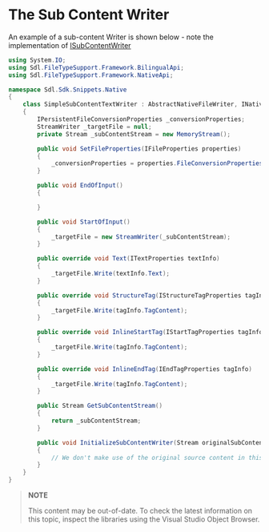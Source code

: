 The Sub Content Writer
==

An example of a sub-content Writer is shown below - note the implementation of [ISubContentWriter](../../api/filetypesupport/Sdl.FileTypeSupport.Framework.NativeApi.ISubContentWriter.yml)

```cs
using System.IO;
using Sdl.FileTypeSupport.Framework.BilingualApi;
using Sdl.FileTypeSupport.Framework.NativeApi;

namespace Sdl.Sdk.Snippets.Native
{
    class SimpleSubContentTextWriter : AbstractNativeFileWriter, INativeContentCycleAware, ISubContentWriter
    {
        IPersistentFileConversionProperties _conversionProperties;
        StreamWriter _targetFile = null;
        private Stream _subContentStream = new MemoryStream();

        public void SetFileProperties(IFileProperties properties)
        {
            _conversionProperties = properties.FileConversionProperties;
        }

        public void EndOfInput()
        {

        }

        public void StartOfInput()
        {
            _targetFile = new StreamWriter(_subContentStream);
        }

        public override void Text(ITextProperties textInfo)
        {
            _targetFile.Write(textInfo.Text);
        }

        public override void StructureTag(IStructureTagProperties tagInfo)
        {
            _targetFile.Write(tagInfo.TagContent);
        }

        public override void InlineStartTag(IStartTagProperties tagInfo)
        {
            _targetFile.Write(tagInfo.TagContent);
        }

        public override void InlineEndTag(IEndTagProperties tagInfo)
        {
            _targetFile.Write(tagInfo.TagContent);
        }

        public Stream GetSubContentStream()
        {
            return _subContentStream;
        }

        public void InitializeSubContentWriter(Stream originalSubContent) 
        {
            // We don't make use of the original source content in this writer, so we can ignore this input parameter here.
        }
    }
}
```


>**NOTE**
>
> This content may be out-of-date. To check the latest information on this topic, inspect the libraries using the Visual Studio Object Browser.